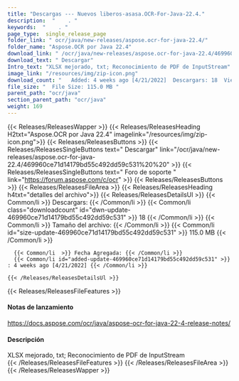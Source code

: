 ```yaml
---
title: "Descargas --- Nuevos liberos-asasa.OCR-For-Java-22.4." 
description:  "    . " 
keywords:  "    . " 
page_type:  single_release_page
folder_link: " ocr/java/new-releases/aspose.ocr-for-java-22.4/"
folder_name: "Aspose.OCR por Java 22.4"
download_link: " /ocr/java/new-releases/aspose.ocr-for-java-22.4/469960ce71d14179bd55c492dd59c531"
download_text: " Descargar"
Intro_text: "XLSX mejorado, txt; Reconocimiento de PDF de InputStream"
image_link: "/resources/img/zip-icon.png"
download_count: "   Added: 4 weeks ago [4/21/2022]  Descargars: 18  Views: 22"
file_size: "  File Size: 115.0 MB "
parent_path: "ocr/java"
section_parent_path: "ocr/java"
weight: 169
---
```


{{< Releases/ReleasesWapper >}}
  {{< Releases/ReleasesHeading H2txt="Aspose.OCR por Java 22.4" imagelink="/resources/img/zip-icon.png">}}
  {{< Releases/ReleasesButtons >}}
    {{< Releases/ReleasesSingleButtons text=" Descargar" link="/ocr/java/new-releases/aspose.ocr-for-java-22.4/469960ce71d14179bd55c492dd59c531%20%20" >}}
    {{< Releases/ReleasesSingleButtons text=" Foro de soporte " link="https://forum.aspose.com/c/ocr" >}}
  {{< Releases/ReleasesButtons >}}
  {{< Releases/ReleasesFileArea >}}
    {{< Releases/ReleasesHeading h4txt="detalles del archivo">}}
    {{< Releases/ReleasesDetailsUl >}}
            {{< Common/li  >}} Descargars: {{< /Common/li >}} 
      {{< Common/li class="downloadcount" id="dwn-update-469960ce71d14179bd55c492dd59c531" >}} 18 {{< /Common/li >}} 
      {{< Common/li  >}} Tamaño del archivo: {{< /Common/li >}} 
      {{< Common/li id="size-update-469960ce71d14179bd55c492dd59c531" >}} 115.0 MB {{< /Common/li >}} 


      {{< Common/li  >}} Fecha Agregada: {{< /Common/li >}} 
      {{< Common/li id="added-update-469960ce71d14179bd55c492dd59c531" >}} : 4 weeks ago [4/21/2022] {{< /Common/li >}} 

    {{< /Releases/ReleasesDetailsUl >}}

  {{< Releases/ReleasesFileFeatures >}}
      <h4>Notas de lanzamiento</h4><div><a href="https://docs.aspose.com/ocr/java/aspose-ocr-for-java-22-4-release-notes/">https://docs.aspose.com/ocr/java/aspose-ocr-for-java-22-4-release-notes/</a></div><h4>Descripción</h4><div class="HTMLDescription">XLSX mejorado, txt; Reconocimiento de PDF de InputStream</div>
  {{< /Releases/ReleasesFileFeatures >}}
 {{< /Releases/ReleasesFileArea >}}
{{< /Releases/ReleasesWapper >}}


